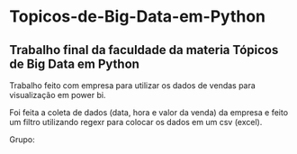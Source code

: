 # Topicos-de-Big-Data-em-Python
## Trabalho final da faculdade da materia Tópicos de Big Data em Python

Trabalho feito com empresa para utilizar os dados de vendas para visualização em power bi.

Foi feita a coleta de dados (data, hora e valor da venda) da empresa e feito um filtro utilizando regexr para colocar os dados em um csv (excel).

Grupo:


